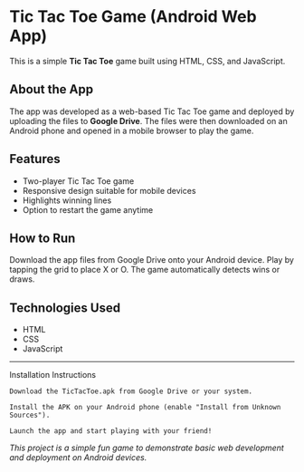 # Tic Tac Toe Game (Android Web App)

This is a simple **Tic Tac Toe** game built using HTML, CSS, and JavaScript.

## About the App

The app was developed as a web-based Tic Tac Toe game and deployed by uploading the files to **Google Drive**. The files were then downloaded on an Android phone and opened in a mobile browser to play the game.

## Features

- Two-player Tic Tac Toe game
- Responsive design suitable for mobile devices
- Highlights winning lines
- Option to restart the game anytime

## How to Run

 Download the app files from Google Drive onto your Android device.
 Play by tapping the grid to place X or O.
 The game automatically detects wins or draws.

## Technologies Used

- HTML
- CSS
- JavaScript

---
 Installation Instructions

    Download the TicTacToe.apk from Google Drive or your system.

    Install the APK on your Android phone (enable "Install from Unknown Sources").

    Launch the app and start playing with your friend!
*This project is a simple fun game to demonstrate basic web development and deployment on Android devices.*

